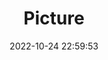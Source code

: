 ---
weight: 1
images:
- /images/edited/149.jpeg
title: Picture
date: 2022-10-24 22:59:53
tags:
- luminar
- work
---